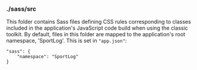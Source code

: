### ./sass/src

This folder contains Sass files defining CSS rules corresponding to classes
included in the application's JavaScript code build when using the classic toolkit.
By default, files in this folder are mapped to the application's root namespace, 'SportLog'.
This is set in `"app.json"`:

    "sass": {
        "namespace": "SportLog"
    }